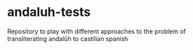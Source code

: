 # andaluh-tests
Repository to play with different approaches to the problem of transliterating andalûh to castilian spanish

